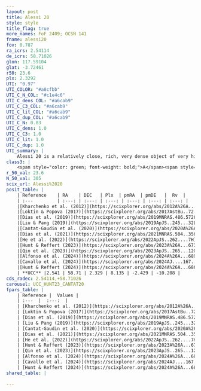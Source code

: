```yaml
---
layout: post
title: Alessi 20
style: style
title_flag: true
more_names: FoF 2409; OCSN 141
fname: alessi20
fov: 0.787
ra_icrs: 2.54114
de_icrs: 58.71026
glon: 117.59104
glat: -3.72461
r50: 23.6
plx: 2.3292
UTI: "0.97"
UTI_COLOR: "#a8cfbb"
UTI_C_N_COL: "#c1e4c6"
UTI_C_dens_COL: "#a6cab9"
UTI_C_C3_COL: "#a6cab9"
UTI_C_lit_COL: "#a6cab9"
UTI_C_dup_COL: "#a6cab9"
UTI_C_N: 0.83
UTI_C_dens: 1.0
UTI_C_C3: 1.0
UTI_C_lit: 1.0
UTI_C_dup: 1.0
UTI_summary: |
    Alessi 20 is a relatively close, rich, very dense object of very high C3 quality. It is very well-studied in the literature.
class3: |
    <span style="color: green; font-weight: bold;">A</span><span style="color: green; font-weight: bold;">A</span>
r_50_val: 23.6
N_50_val: 305
scix_url: Alessi%2020
posit_table: |
    | Reference    | RA    | DEC   | Plx  | pmRA  | pmDE   |  Rv  |
    | :---         | :---: | :---: | :---: | :---: | :---: | :---: |
    |[Kharchenko et al. (2012)](https://scixplorer.org/abs/2012A%26A...543A.156K) | 2.667 | 58.748 | -- | 6.34 | -2.51 | -- |
    |[Loktin & Popova (2017)](https://scixplorer.org/abs/2017AstBu..72..257L) | 2.64 | 58.76 | -- | 8.73 | -3.11 | -11.5 |
    |[Dias et al. (2019)](https://scixplorer.org/abs/2019MNRAS.486.5726D) | 2.592 | 58.742 | 2.311 | 8.195 | -2.341 | -4.314 |
    |[Liu & Pang (2019)](https://scixplorer.org/abs/2019ApJS..245...32L) | 2.401 | 58.664 | 2.308 | 8.152 | -2.404 | -- |
    |[Cantat-Gaudin et al. (2020)](https://scixplorer.org/abs/2020A%26A...640A...1C) | 2.593 | 58.742 | 2.311 | 8.195 | -2.341 | -- |
    |[Dias et al. (2021)](https://scixplorer.org/abs/2021MNRAS.504..356D) | 2.591 | 58.741 | 2.315 | 8.168 | -2.365 | -4.979 |
    |[He et al. (2022)](https://scixplorer.org/abs/2022ApJS..262....7H) | 1.905 | 58.624 | 2.333 | 8.019 | -2.471 | -- |
    |[Hunt & Reffert (2023)](https://scixplorer.org/abs/2023A%26A...673A.114H) | 2.643 | 58.757 | 2.343 | 8.117 | -2.427 | -9.305 |
    |[Qin et al. (2023)](https://scixplorer.org/abs/2023ApJS..265...12Q) | 2.64 | 58.77 | 2.33 | 8.12 | -2.42 | -10.04 |
    |[Alfonso et al. (2024)](https://scixplorer.org/abs/2024A%26A...689A..18A) | 2.541 | 58.706 | 2.294 | 8.114 | -2.456 | -- |
    |[Cavallo et al. (2024)](https://scixplorer.org/abs/2024AJ....167...12C) | 2.261 | 58.664 | 2.336 | -- | -- | -- |
    |[Hunt & Reffert (2024)](https://scixplorer.org/abs/2024A%26A...686A..42H) | 2.643 | 58.757 | 2.343 | 8.117 | -2.427 | -9.305 |
    | **UCC** |2.541 | 58.71 | 2.329 | 8.135 | -2.429 | -10.208 | 
cds_radec: 2.54114,+58.71026
carousel: UCC_HUNT23_CANTAT20
fpars_table: |
    | Reference |  Values |
    | :---  |  :---:  |
    | [Kharchenko et al. (2012)](https://scixplorer.org/abs/2012A%26A...543A.156K) | `e_bv=0.381, distance=470, log_age=7.575` |
    | [Loktin & Popova (2017)](https://scixplorer.org/abs/2017AstBu..72..257L) | `E(B-V)=0.22, Dmod=8.768, logt=6.48` |
    | [Dias et al. (2019)](https://scixplorer.org/abs/2019MNRAS.486.5726D) | `E(B-V)=0.26, Dist=436, logAge=6.975, Z=0.01` |
    | [Liu & Pang (2019)](https://scixplorer.org/abs/2019ApJS..245...32L) | `Age=0.009, Z=-0.5` |
    | [Cantat-Gaudin et al. (2020)](https://scixplorer.org/abs/2020A%26A...640A...1C) | `AVNN=0.6, DMNN=8.08, AgeNN=6.97` |
    | [Dias et al. (2021)](https://scixplorer.org/abs/2021MNRAS.504..356D) | `Av=1.002, Dist=423, logage=6.991, [Fe/H]=-0.104` |
    | [He et al. (2022)](https://scixplorer.org/abs/2022ApJS..262....7H) | `A0=1.05, logAge=7.05` |
    | [Hunt & Reffert (2023)](https://scixplorer.org/abs/2023A%26A...673A.114H) | `AV50=0.647, diffAV50=1.508, MOD50=8.068, logAge50=6.826` |
    | [Qin et al. (2023)](https://scixplorer.org/abs/2023ApJS..265...12Q) | `E(B-V)=0.32, m-M=9.05, logt=6.95` |
    | [Alfonso et al. (2024)](https://scixplorer.org/abs/2024A%26A...689A..18A) | `AV=0.59533, MOD=8.04379, logAge=7.20021, Z=-0.1034` |
    | [Cavallo et al. (2024)](https://scixplorer.org/abs/2024AJ....167...12C) | `AV50=1.47, dMod50=8.19, logAge50=6.72, [Fe/H]50=-0.16` |
    | [Hunt & Reffert (2024)](https://scixplorer.org/abs/2024A%26A...686A..42H) | `MassJ=192.484` |
shared_table: |
    
---
```


